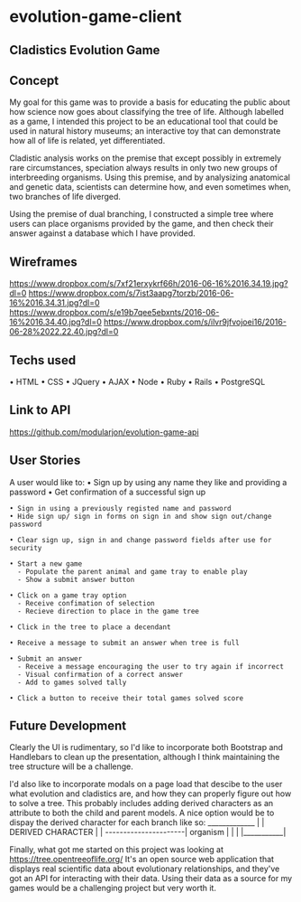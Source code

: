 # evolution-game-client

## Cladistics Evolution Game

## Concept

  My goal for this game was to provide a basis for educating the public about
how science now goes about classifying the tree of life. Although labelled as a
game, I intended this project to be an educational tool that could be used in
natural history museums; an interactive toy that can demonstrate how all of life
is related, yet differentiated.

  Cladistic analysis works on the premise that except possibly in extremely rare
circumstances, speciation always results in only two new groups of interbreeding
organisms. Using this premise, and by analysizing anatomical and genetic data,
scientists can determine how, and even sometimes when, two branches of life
diverged.

  Using the premise of dual branching, I constructed a simple tree where users
can place organisms provided by the game, and then check their answer against
a database which I have provided.

## Wireframes

https://www.dropbox.com/s/7xf21erxykrf66h/2016-06-16%2016.34.19.jpg?dl=0
https://www.dropbox.com/s/7ist3aapg7torzb/2016-06-16%2016.34.31.jpg?dl=0
https://www.dropbox.com/s/e19b7qee5ebxnts/2016-06-16%2016.34.40.jpg?dl=0
https://www.dropbox.com/s/ilvr9jfvojoei16/2016-06-28%2022.22.40.jpg?dl=0

## Techs used

• HTML
• CSS
• JQuery
• AJAX
• Node
• Ruby
• Rails
• PostgreSQL

## Link to API

https://github.com/modularjon/evolution-game-api

## User Stories

  A user would like to:
    • Sign up by using any name they like and providing a password
    • Get confirmation of a successful sign up

    • Sign in using a previously registed name and password
    • Hide sign up/ sign in forms on sign in and show sign out/change password

    • Clear sign up, sign in and change password fields after use for security

    • Start a new game
      - Populate the parent animal and game tray to enable play
      - Show a submit answer button

    • Click on a game tray option
      - Receive confimation of selection
      - Recieve direction to place in the game tree

    • Click in the tree to place a decendant

    • Receive a message to submit an answer when tree is full

    • Submit an answer
      - Receive a message encouraging the user to try again if incorrect
      - Visual confirmation of a correct answer
      - Add to games solved tally

    • Click a button to receive their total games solved score

## Future Development

  Clearly the UI is rudimentary, so I'd like to incorporate both Bootstrap and
Handlebars to clean up the presentation, although I think maintaining the tree
structure will be a challenge.

  I'd also like to incorporate modals on a page load that descibe to the user
what evolution and cladistics are, and how they can properly figure out how to
solve a tree. This probably includes adding derived characters as an attribute
to both the child and parent models. A nice option would be to dispay the
derived character for each branch like so:
                      _____________
                      |           |
DERIVED CHARACTER     |           |
----------------------| organism  |
                      |           |
                      |___________|

  Finally, what got me started on this project was looking at
https://tree.opentreeoflife.org/ It's an open source web application that
displays real scientific data about evolutionary relationships, and they've got
an API for interacting with their data. Using their data as a source for my games
would be a challenging project but very worth it.
